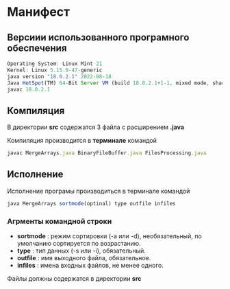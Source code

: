 # Манифест

## Версиии использованного програмного обеспечения

```jsx
Operating System: Linux Mint 21                   
Kernel: Linux 5.15.0-47-generic
java version "18.0.2.1" 2022-08-18
Java HotSpot(TM) 64-Bit Server VM (build 18.0.2.1+1-1, mixed mode, sharing)
javac 18.0.2.1
```

## Компиляция

В директории **src** содержатся 3 файла с расширением **.java**

Компиляция производится в **терминале** командой

```jsx
javac MergeArrays.java BinaryFileBuffer.java FilesProcessing.java
```

## Исполнение

Исполнение програмы производиться в терминале командой 

```jsx
java MergeArrays sortmode(optinal) type outfile infiles
```

### Агрменты командной строки

- **sortmode** : режим сортировки (-a или -d), необязательный, по умолчанию сортируется по возрастанию.
- **type** : тип данных (-s или -i), обязательный.
- **outfile** : имя выходного файла, обязательное.
- **infiles** : имена входных файлов, не менее одного.

Файлы должны содержатся в директории **src**